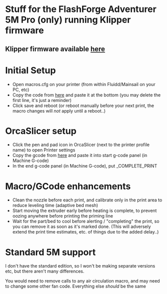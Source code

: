 # Stuff for the FlashForge Adventurer 5M Pro (only) running Klipper firmware
## Klipper firmware available [here](https://github.com/xblax/flashforge_ad5m_klipper_mod)

# Initial Setup
-  Open macros.cfg on your printer (from within Fluidd/Mainsail on your PC, etc)
-  Copy the code from [here](https://raw.githubusercontent.com/CopeTypes/ad5m-klipper-stuff/main/ad5m-pro-macros.cfg) and paste it at the bottom (you may delete the first line, it's just a reminder)
-  Click save and reboot (or reboot manually before your next print, the macro changes will *not* apply until a reboot..)

# OrcaSlicer setup
-  Click the pen and pad icon in OrcaSlicer (next to the printer profile name) to open Printer settings
-  Copy the gcode from [here](https://raw.githubusercontent.com/CopeTypes/ad5m-klipper-stuff/main/orcaslicer-start-gcode.gcode) and paste it into start g-code panel (in Machine G-code)
-  In the end g-code panel (in Machine G-code), put _COMPLETE_PRINT

# Macro/GCode enhancements
- Clean the nozzle before each print, and calibrate only in the print area to reduce leveling time (adaptive bed mesh)
- Start moving the extruder early before heating is complete, to prevent oozing anywhere before printing the priming line
- Wait for the part/bed to cool before alerting / "completing" the print, so you can remove it as soon as it's marked done. (This will adversely extend the print time estimates, etc. of things due to the added delay..)

# Standard 5M support
I don't have the standard edition, so I won't be making separate versions etc, but there aren't many differences.

You would need to remove calls to any air circulation macro, and may need to change some other fan code. Everything else *should* be the same
